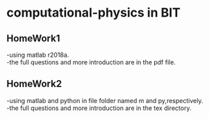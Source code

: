 # computational-physics in BIT

## HomeWork1
-using matlab r2018a.  
-the full questions and more introduction are in the pdf file.

## HomeWork2
-using matlab and python in file folder named m and py,respectively.  
-the full questions and more introduction are in the tex directory.
